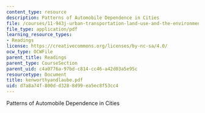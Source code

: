 ```yaml
---
content_type: resource
description: Patterns of Automobile Dependence in Cities
file: /courses/11-943j-urban-transportation-land-use-and-the-environment-spring-2002/d7a8a74f800dd3288d99ea5ec8f53cc4_kenworthyandlaube.pdf
file_type: application/pdf
learning_resource_types:
- Readings
license: https://creativecommons.org/licenses/by-nc-sa/4.0/
ocw_type: OCWFile
parent_title: Readings
parent_type: CourseSection
parent_uid: c4a0776a-97bd-c814-cc46-a42d03a5e95c
resourcetype: Document
title: kenworthyandlaube.pdf
uid: d7a8a74f-800d-d328-8d99-ea5ec8f53cc4
---
```

Patterns of Automobile Dependence in Cities